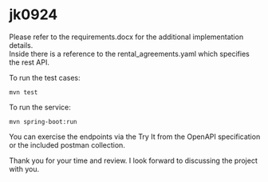 # jk0924

Please refer to the requirements.docx for the additional implementation details.  
Inside there is a reference to the rental_agreements.yaml which specifies the rest API.

To run the test cases:

    mvn test

To run the service:

    mvn spring-boot:run

You can exercise the endpoints via the Try It from the OpenAPI specification or the included
postman collection.

Thank you for your time and review.  I look forward to discussing the project with you.